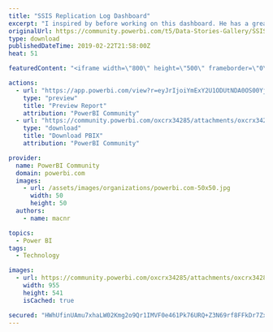 ```yaml
---
title: "SSIS Replication Log Dashboard"
excerpt: "I inspired by before working on this dashboard. He has a great Dashboard of SSIS catalog here . There couldn't be alternative work of him then i"
originalUrl: https://community.powerbi.com/t5/Data-Stories-Gallery/SSIS-Replication-Log-Dashboard/m-p/630142
type: download
publishedDateTime: 2019-02-22T21:58:00Z
heat: 51

featuredContent: "<iframe width=\"800\" height=\"500\" frameborder=\"0\" src=\"https://app.powerbi.com/view?r=eyJrIjoiYmExY2U1ODUtNDA0OS00YjFmLWE3NzktYWRjMTZiZGQyZWFhIiwidCI6ImViZGJlZmExLWU0NmMtNDkzYi05NzNlLWVjZjgxNTgwNmEwYiIsImMiOjl9\"></iframe>"

actions:
  - url: "https://app.powerbi.com/view?r=eyJrIjoiYmExY2U1ODUtNDA0OS00YjFmLWE3NzktYWRjMTZiZGQyZWFhIiwidCI6ImViZGJlZmExLWU0NmMtNDkzYi05NzNlLWVjZjgxNTgwNmEwYiIsImMiOjl9"
    type: "preview"
    title: "Preview Report"
    attribution: "PowerBI Community"
  - url: "https://community.powerbi.com/oxcrx34285/attachments/oxcrx34285/DataStoriesGallery/2516/2/ReplicationLogDashboard.pbix"
    type: "download"
    title: "Download PBIX"
    attribution: "PowerBI Community"

provider:
  name: PowerBI Community
  domain: powerbi.com
  images:
    - url: /assets/images/organizations/powerbi.com-50x50.jpg
      width: 50
      height: 50
  authors:
    - name: macnr

topics:
  - Power BI
tags:
  - Technology

images:
  - url: https://community.powerbi.com/oxcrx34285/attachments/oxcrx34285/DataStoriesGallery/2516/1/dashboard_view.PNG
    width: 955
    height: 541
    isCached: true

secured: "HWhUfinUAmu7xhaLW02Kmg2o9Qr1IMVF0e461Pk76URQ+Z3N69rf8FFkDr7ZxWIK9z6TwEi6QmMrlEsbHeLl79+cZWM2MfLCx6qUh+IvzmrVolj4kvnlNIW5xPma14H4qTv6lVfzIZ6M8AXRsJsWJIgEOUinXaN3uaFk5SJiQsXlUVdJq0SIDnKR4zIUP0aTMOcZ5iOLb0GsYXwAmYPWjjOiFDXdS3f/0/tIXEpP4uDSxwqdFZnsRUOXnxV3GnAiIccn2MKklr5C73C6aZ9clCnQty3OJ5y86/QbZwmU8O8iL9z4lGgsb1WT252ePJGdnP6R8z1ePKXHKFTtxx91AUh6qVj++S4/D+t0aq6UQlgYWBAL9b8XjgzS34HRqgchFqq/YDgajPE2i81yV8h04g==;Pj+Xv+/PsIACoeasfTYP2g=="
---
```


